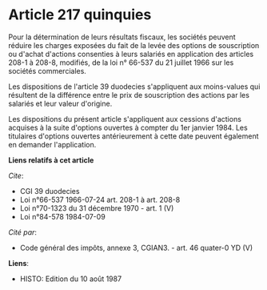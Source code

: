 # Article 217 quinquies

Pour la détermination de leurs résultats fiscaux, les sociétés peuvent réduire les charges exposées du fait de la levée des
options de souscription ou d'achat d'actions consenties à leurs salariés en application des articles 208-1 à 208-8, modifiés,
de la loi n° 66-537 du 21 juillet 1966 sur les sociétés commerciales.

Les dispositions de l'article 39 duodecies s'appliquent aux moins-values qui résultent de la différence entre le prix de
souscription des actions par les salariés et leur valeur d'origine.

Les dispositions du présent article s'appliquent aux cessions d'actions acquises à la suite d'options ouvertes à compter du
1er janvier 1984. Les titulaires d'options ouvertes antérieurement à cette date peuvent également en demander l'application.

**Liens relatifs à cet article**

_Cite_:

  - CGI 39 duodecies
  - Loi n°66-537 1966-07-24 art. 208-1 à art. 208-8
  - Loi n°70-1323 du 31 décembre 1970 - art. 1 (V)
  - Loi n°84-578 1984-07-09

_Cité par_:

  - Code général des impôts, annexe 3, CGIAN3. - art. 46 quater-0 YD (V)

**Liens**:

  - HISTO: Edition du 10 août 1987
